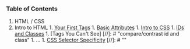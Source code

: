 ### Table of Contents

1. HTML / CSS
  1. Intro to HTML
    1. [Your First Tags](https://github.com/jleven/techtonica-curriculum/blob/master/html-css/intro-to-html/your-first-tags.md)
    1. [Basic Attributes](https://github.com/jleven/techtonica-curriculum/blob/master/html-css/intro-to-html/basic-attributes.md)
    1. [Intro to CSS](https://github.com/jleven/techtonica-curriculum/blob/master/html-css/intro-to-html/intro-to-css.md)
    1. [IDs and Classes](https://github.com/jleven/techtonica-curriculum/blob/master/html-css/intro-to-html/ids-and-classes.md) 
    1. [Tags You Can't See] [//]: # "compare/contrast id and class"
    1. ...
    1. [CSS Selector Specificity](https://github.com/jleven/techtonica-curriculum/blob/master/html-css/intro-to-html/css-selector-specificity.md) [//]: # ""